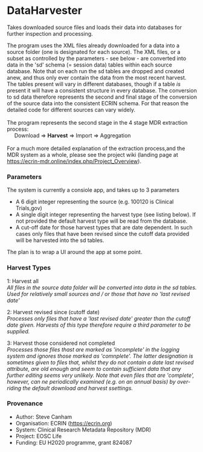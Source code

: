 # DataHarvester
Takes downloaded source files and loads their data into databases for further inspection and processing.

The program uses the XML files already downloaded for a data into a source folder (one is designated for each source). The XML files, or a subset as controlled by the parameters - see below - are converted into data in the 'sd' schema (= session data) tables within each source database. Note that on each run the sd tables are dropped and created anew, and thus only ever contain the data from the most recent harvest. The tables present will vary in different databases, though if a table *is* present it will have a consistent structure in every database. The conversion to sd data therefore represents the second and final stage of the conversion of the source data into the consistent ECRIN schema. For that reason the detailed code for different sources can vary widely. <br/><br/>
The program represents the second stage in the 4 stage MDR extraction process:<br/>
&nbsp;&nbsp;&nbsp;&nbsp;&nbsp;Download => **Harvest** => Import => Aggregation<br/><br/>
For a much more detailed explanation of the extraction process,and the MDR system as a whole, please see the project wiki (landing page at https://ecrin-mdr.online/index.php/Project_Overview).<br/>

### Parameters
The system is currently a consiole app, and takes up to 3 parameters
* A 6 digit integer representing the source (e.g. 100120 is Clinical Trials,gov)
* A single digit integer representing the harvest type (see listing below). If not provided the default harvest type will be read from the database.
* A cut-off date for those harvest types that are date dependent. In such cases only files that have been revised since the cutoff data provided will be harvested into the sd tables.

The plan is to wrap a UI around the app at some point.

### Harvest Types
1: Harvest all<br/>
*All files in the source data folder will be converted into data in the sd tables. Used for relatively small sources and / or those that have no 'last revised date'*

2: Harvest revised since (cutoff date)<br/>
*Processes only files that have a 'last revised date' greater than the cutoff date given. Harvests of this type therefore require a third parameter to be supplied.*

3: Harvest those considered not completed<br/>
*Processes those files thast are marked as 'incomplete' in the logging system and ignores those marked as 'comnplete'. The latter designation is sometimes given to files that, whilst they do not contain a date last revised attribute, are old enough and seem to contain sufficient data that any further editing seems very unlikely. Note that even files that are 'complete', however, can ne periodically examined (e.g. on an annual basis) by over-riding the default download and harvest ssettings.*

### Provenance
* Author: Steve Canham
* Organisation: ECRIN (https://ecrin.org)
* System: Clinical Research Metadata Repository (MDR)
* Project: EOSC Life
* Funding: EU H2020 programme, grant 824087

